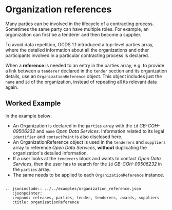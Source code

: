 # Organization references

Many parties can be involved in the lifecycle of a contracting process. Sometimes the same party can have multiple roles. For example, an organization can first be a tenderer and then become a supplier.

To avoid data repetition, OCDS 1.1 introduced a top-level parties array, where the detailed information about all the organizations and other participants involved in a particular contracting process is declared.

When a **reference** is needed to an entry in the parties array, e.g. to provide a link between a `tenderer` declared in the `tender` section and its organization details, use an `OrganizationReference` object. This object includes just the `name` and `id` of the organization, instead of repeating all its relevant data again.

## Worked Example

In the example below:

* An Organization is declared in the `parties` array with the `id` *GB-COH-09506232* and `name` *Open Data Services*. Information related to its legal `identifier` and `contactPoint` is also disclosed here.
* An OrganizationReference object is used in the `tenderers` and `suppliers` array to reference *Open Data Services*, **without** duplicating the organization's detailed information.
* If a user looks at the `tenderers` block and wants to contact *Open Data Services*, then the user has to search for the `id` *GB-COH-09506232* in the `parties` array.
* The same needs to be applied to each `OrganizationReference` instance.


```eval_rst

.. jsoninclude:: ../../examples/organization_reference.json
   :jsonpointer:
   :expand: releases, parties, tender, tenderers, awards, suppliers
   :title: organizationReference

```
